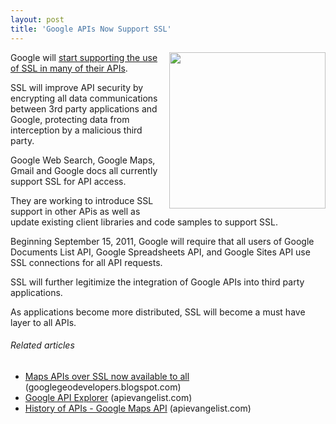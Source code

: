 ```yaml
---
layout: post
title: 'Google APIs Now Support SSL'
---
```

<img src="http://kinlane-productions.s3.amazonaws.com/google/google-ssl.jpg" alt="" width="250" align="right" />Google will <a title="start supporting use of SSL in APIs" href="http://googlecode.blogspot.com/2011/03/improving-security-of-google-apis-with.html">start supporting the use of SSL in many of their APIs</a>.<p></p>
SSL will improve API security by encrypting all data communications between 3rd party applications and Google, protecting data from interception by a malicious third party.<p></p>
Google Web Search, Google Maps, Gmail and Google docs all currently support SSL for API access.<p></p>
They are working to introduce SSL support in other APis as well as update existing client libraries and code samples to support SSL.<p></p>
Beginning September 15, 2011, Google will require that all users of Google Documents List API, Google Spreadsheets API, and Google Sites API use SSL connections for all API requests.<p></p>
SSL will further legitimize the integration of Google APIs into third party applications.<p></p>
As applications become more distributed, SSL will become a must have layer to all APIs.
<h6 class="zemanta-related-title" style="font-size: 1em;">Related articles</h6>
<ul class="zemanta-article-ul">
	<li class="zemanta-article-ul-li"><a href="http://googlegeodevelopers.blogspot.com/2011/03/maps-apis-over-ssl-now-available-to-all.html">Maps APIs over SSL now available to all</a> (googlegeodevelopers.blogspot.com)</li>
	<li class="zemanta-article-ul-li"><a href="http://blog.apievangelist.com/2011/03/08/google-api-explorer/">Google API Explorer</a> (apievangelist.com)</li>
	<li class="zemanta-article-ul-li"><a href="http://blog.apievangelist.com/2011/01/30/history-of-apis-google-maps-api/">History of APIs - Google Maps API</a> (apievangelist.com)</li>
</ul>
